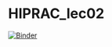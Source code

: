 # HIPRAC_lec02
[![Binder](https://mybinder.org/badge_logo.svg)](https://mybinder.org/v2/gh/mnrnakao/HIPRAC_lec02/master)
